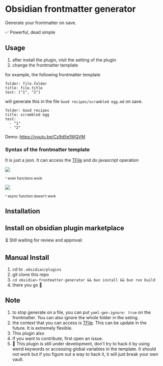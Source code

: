 # Obsidian frontmatter generator

Generate your frontmatter on save.

✅ Powerful, dead simple

## Usage

1. after install the plugin, visit the setting of the plugin
2. change the frontmatter template

for example, the following frontmatter template

```
folder: file.folder
title: file.title
test: ["1", "2"]
```

will generate this in the file `Good recipes/scrambled egg.md` on save.

```
folder: Good recipes
title: scrambled egg
test:
  - "1"
  - "2"
```

Demo: https://youtu.be/Cz9d5e1WQVM

### Syntax of the frontmatter template

It is just a json. It can access the [TFile](https://docs.obsidian.md/Reference/TypeScript+API/TFile/TFile) and do javascript operation

![](https://share.cleanshot.com/nfW5nV8L+)

<small>^ even functions work</small>

![](https://share.cleanshot.com/2bH8BXRg+)

<small>^ async function doesn't work</small>

## Installation

## Install on obsidian plugin marketplace

⏳ Still waiting for review and approval:

## Manual Install

1. cd to `.obsidian/plugins`
2. git clone this repo
3. `cd obsidian-frontmatter-generator && bun install && bun run build`
4. there you go 🎉

## Note

1. to stop generate on a file, you can put `yaml-gen-ignore: true` on the frontmatter. You can also ignore the whole folder in the seting.
2. the context that you can access is [TFile](https://docs.obsidian.md/Reference/TypeScript+API/TFile/TFile). This can be update in the future. It is extremely flexible.
3. This plugin also
4. If you want to contribute, first open an issue.
5. 🚨 This plugin is still under development, don't try to hack it by using weird keywords or accessing global variables in the template. It should not work but if you figure out a way to hack it, it will just break your own vault.

<!--
## How to release

```
# update the version number in package.json
bun version
git add .
git commit -m <message>
git tag -a <version> -m <version>
git push origin <version>
git push
# after the release workflow done, update the release doc on github
```

 -->
